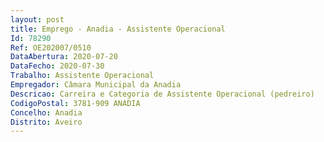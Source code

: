 ```yaml
--- 
layout: post
title: Emprego - Anadia - Assistente Operacional
Id: 78290
Ref: OE202007/0510
DataAbertura: 2020-07-20
DataFecho: 2020-07-30
Trabalho: Assistente Operacional
Empregador: Câmara Municipal da Anadia
Descricao: Carreira e Categoria de Assistente Operacional (pedreiro)   Exercer funções de pedreiro, nomeadamente, levantar e revestir maciços de alvenaria de pedra, de tijolo ou de outros blocos e realizar coberturas com telha, utilizando argamassas e manejando ferramentas e máquinas adequadas. Ler e interpretar os desenhos e outras especificações técnicas da obra a executar. Escolher, seccionar e, se necessário, assentar na argamassa que previamente dispôs os blocos. Percuti los, a fim de melhor os inserir no aglomerante e corrigir o respetivo alinhamento. Verificar a qualidade do trabalho realizado por meio de fio de prumo, níveis, réguas, esquadros e outros instrumentos. Executar rebocos e coberturas da talha. Proceder à instalação de sanitários e respetivos escoamentos através de manilhas de grés. Assentar azulejos e pavimentos de mosaicos ou de betonilha. Por vezes, montar elementos de pré esforçados. Executar outros trabalhos similares ou complementares dos descritos.
CodigoPostal: 3781-909 ANADIA
Concelho: Anadia
Distrito: Aveiro
--- 
```

